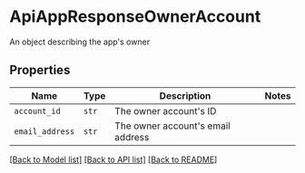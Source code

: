 # ApiAppResponseOwnerAccount

An object describing the app&#39;s owner

## Properties
Name | Type | Description | Notes
------------ | ------------- | ------------- | -------------
| `account_id` | ```str``` |  The owner account&#39;s ID  |  |
| `email_address` | ```str``` |  The owner account&#39;s email address  |  |

[[Back to Model list]](../README.md#documentation-for-models) [[Back to API list]](../README.md#documentation-for-api-endpoints) [[Back to README]](../README.md)

